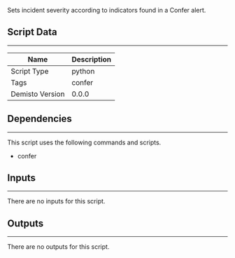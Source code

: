 Sets incident severity according to indicators found in a Confer alert.

## Script Data
---

| **Name** | **Description** |
| --- | --- |
| Script Type | python |
| Tags | confer |
| Demisto Version | 0.0.0 |

## Dependencies
---
This script uses the following commands and scripts.
* confer

## Inputs
---
There are no inputs for this script.

## Outputs
---
There are no outputs for this script.

